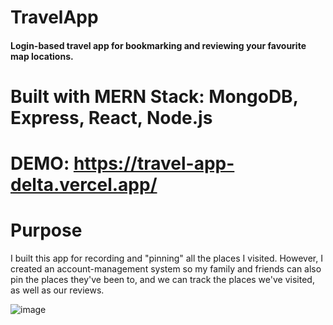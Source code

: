 # TravelApp
#### Login-based travel app for bookmarking and reviewing your favourite map locations. 

# Built with MERN Stack: MongoDB, Express, React, Node.js

# DEMO: https://travel-app-delta.vercel.app/


# Purpose
I built this app for recording and "pinning" all the places I visited. However, I created an account-management system so my family and friends can also pin the places they've been to, and we can track the places we've visited, as well as our reviews.

![image](https://user-images.githubusercontent.com/43831507/139302077-dd7cb16f-c48c-417f-b0b9-2eb272905ed7.png)
